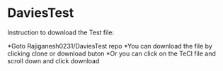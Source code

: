 # DaviesTest


Instruction to download the Test file:

*Goto Rajiganesh0231/DaviesTest repo
*You can download the file by clicking clone or download buton
*Or you can click on the TeCl file and scroll down and click download
